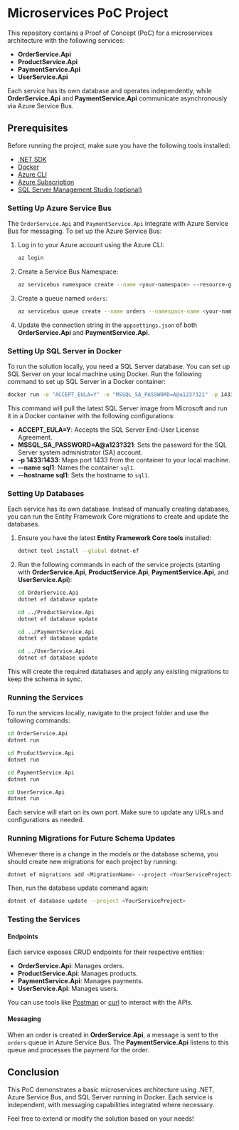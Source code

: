 
# Microservices PoC Project

This repository contains a Proof of Concept (PoC) for a microservices architecture with the following services:

- **OrderService.Api**
- **ProductService.Api**
- **PaymentService.Api**
- **UserService.Api**

Each service has its own database and operates independently, while **OrderService.Api** and **PaymentService.Api** communicate asynchronously via Azure Service Bus.

## Prerequisites

Before running the project, make sure you have the following tools installed:

- [.NET SDK](https://dotnet.microsoft.com/download)
- [Docker](https://www.docker.com/)
- [Azure CLI](https://docs.microsoft.com/en-us/cli/azure/install-azure-cli)
- [Azure Subscription](https://azure.microsoft.com/en-us/free/)
- [SQL Server Management Studio (optional)](https://learn.microsoft.com/en-us/sql/ssms/download-sql-server-management-studio-ssms)

### Setting Up Azure Service Bus

The `OrderService.Api` and `PaymentService.Api` integrate with Azure Service Bus for messaging. To set up the Azure Service Bus:

1. Log in to your Azure account using the Azure CLI:

    ```bash
    az login
    ```

2. Create a Service Bus Namespace:

    ```bash
    az servicebus namespace create --name <your-namespace> --resource-group <your-resource-group> --location <your-location>
    ```

3. Create a queue named `orders`:

    ```bash
    az servicebus queue create --name orders --namespace-name <your-namespace> --resource-group <your-resource-group>
    ```

4. Update the connection string in the `appsettings.json` of both **OrderService.Api** and **PaymentService.Api**.

### Setting Up SQL Server in Docker

To run the solution locally, you need a SQL Server database. You can set up SQL Server on your local machine using Docker. Run the following command to set up SQL Server in a Docker container:

```bash
docker run -e "ACCEPT_EULA=Y" -e "MSSQL_SA_PASSWORD=A@a123?321" -p 1433:1433 --name sql1 --hostname sql1 -d mcr.microsoft.com/mssql/server:2022-latest
```

This command will pull the latest SQL Server image from Microsoft and run it in a Docker container with the following configurations:

- **ACCEPT_EULA=Y**: Accepts the SQL Server End-User License Agreement.
- **MSSQL_SA_PASSWORD=A@a123?321**: Sets the password for the SQL Server system administrator (SA) account.
- **-p 1433:1433**: Maps port 1433 from the container to your local machine.
- **--name sql1**: Names the container `sql1`.
- **--hostname sql1**: Sets the hostname to `sql1`.

### Setting Up Databases

Each service has its own database. Instead of manually creating databases, you can run the Entity Framework Core migrations to create and update the databases.

1. Ensure you have the latest **Entity Framework Core tools** installed:

    ```bash
    dotnet tool install --global dotnet-ef
    ```

2. Run the following commands in each of the service projects (starting with **OrderService.Api**, **ProductService.Api**, **PaymentService.Api**, and **UserService.Api**):

    ```bash
    cd OrderService.Api
    dotnet ef database update

    cd ../ProductService.Api
    dotnet ef database update

    cd ../PaymentService.Api
    dotnet ef database update

    cd ../UserService.Api
    dotnet ef database update
    ```

This will create the required databases and apply any existing migrations to keep the schema in sync.

### Running the Services

To run the services locally, navigate to the project folder and use the following commands:

```bash
cd OrderService.Api
dotnet run

cd ProductService.Api
dotnet run

cd PaymentService.Api
dotnet run

cd UserService.Api
dotnet run
```

Each service will start on its own port. Make sure to update any URLs and configurations as needed.

### Running Migrations for Future Schema Updates

Whenever there is a change in the models or the database schema, you should create new migrations for each project by running:

```bash
dotnet ef migrations add <MigrationName> --project <YourServiceProject>
```

Then, run the database update command again:

```bash
dotnet ef database update --project <YourServiceProject>
```

### Testing the Services

#### Endpoints

Each service exposes CRUD endpoints for their respective entities:

- **OrderService.Api**: Manages orders.
- **ProductService.Api**: Manages products.
- **PaymentService.Api**: Manages payments.
- **UserService.Api**: Manages users.

You can use tools like [Postman](https://www.postman.com/) or [curl](https://curl.se/) to interact with the APIs.

#### Messaging

When an order is created in **OrderService.Api**, a message is sent to the `orders` queue in Azure Service Bus. The **PaymentService.Api** listens to this queue and processes the payment for the order.

## Conclusion

This PoC demonstrates a basic microservices architecture using .NET, Azure Service Bus, and SQL Server running in Docker. Each service is independent, with messaging capabilities integrated where necessary.

Feel free to extend or modify the solution based on your needs!
